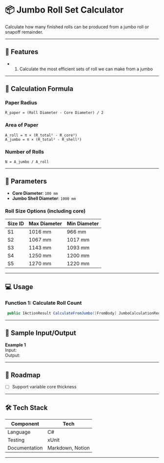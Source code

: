 # 📦 Jumbo Roll Set Calculator

Calculate how many finished rolls can be produced from a jumbo roll or snapoff remainder.

---

## 📌 Features

- 1) Calculate the most efficient sets of roll we can make from a jumbo


---

## 🧮 Calculation Formula

### Paper Radius
```
R_paper = (Roll Diameter - Core Diameter) / 2
```

### Area of Paper
```
A_roll = π × (R_total² - R_core²)
A_jumbo = π × (R_total² - R_shell²)
```

### Number of Rolls
```
N = A_jumbo / A_roll
```

---

## 📐 Parameters

- **Core Diameter**: `100 mm`
- **Jumbo Shell Diameter**: `1000 mm`

### Roll Size Options (including core)

| Size ID | Max Diameter | Min Diameter |
|--------|--------------|--------------|
| S1     | 1016 mm      | 966 mm       |
| S2     | 1067 mm      | 1017 mm      |
| S3     | 1143 mm      | 1093 mm      |
| S4     | 1250 mm      | 1200 mm      |
| S5     | 1270 mm      | 1220 mm      |

---

## 💻 Usage

### Function 1: Calculate Roll Count
```csharp
 public IActionResult CalculateFromJumbo([FromBody] JumboCalculationRequest request)
```

---

## 🧪 Sample Input/Output

**Example 1**  
Input:   
Output:

---

## 🚀 Roadmap

- [ ] Support variable core thickness


---

## 🛠 Tech Stack

| Component     | Tech             |
|---------------|------------------|
| Language      | C#               |
| Testing       | xUnit            |
| Documentation | Markdown, Notion |

---
